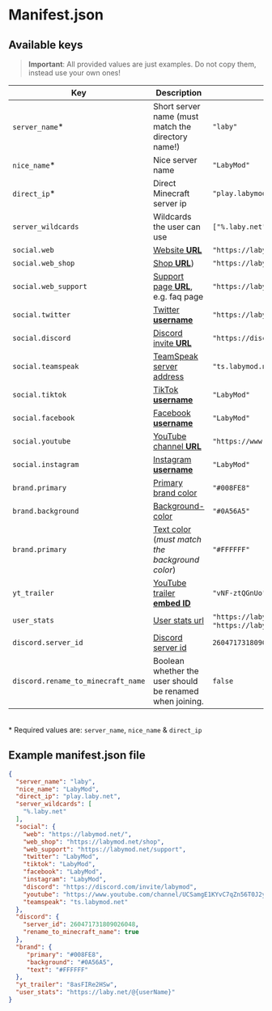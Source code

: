 # Manifest.json

## Available keys
> **Important**: All provided values are just examples. Do not copy them, instead use your own ones!

| Key         | Description            | Example value    |
|-------------|----------------------------|------------------|
| `server_name`* | Short server name (must match the directory name!) | `"laby"`           |
| `nice_name`*   | Nice server name           | `"LabyMod"`        |
| `direct_ip`*   | Direct Minecraft server ip | `"play.labymod.net"` |
| `server_wildcards`   | Wildcards the user can use | `["%.laby.net", "%.labymod.net"]` |
| `social.web`   | [Website **URL**](Usages.md#social) | `"https://labymod.net"` |
| `social.web_shop`   | [Shop **URL**](Usages.md#links)) | `"https://labymod.net/shop"` |
| `social.web_support`   | [Support page **URL**](Usages.md#links), e.g. faq page | `"https://labymod.net/support"` |
| `social.twitter`   | [Twitter **username**](Usages.md#social) | `"https://labymod.net/support"` |
| `social.discord`   | [Discord invite **URL**](Usages.md#social) | `"https://discord.gg/labymod"` |
| `social.teamspeak`   | [TeamSpeak server address](Usages.md#social) | `"ts.labymod.net"` |
| `social.tiktok`   | [TikTok **username**](Usages.md#social) | `"LabyMod"` |
| `social.facebook`   | [Facebook **username**](Usages.md#social) | `"LabyMod"` |
| `social.youtube`   | [YouTube channel **URL**](Usages.md#social) | `"https://www.youtube.com/channel/UCSamgE1KYvC7qZn56T0J2yg"` |
| `social.instagram`   | [Instagram **username**](Usages.md#social) | `"LabyMod"` |
| `brand.primary`   | [Primary brand color](Usages.md#colorize-your-page) | `"#008FE8"` |
| `brand.background`   | [Background-color](Usages.md#colorize-your-page) | `"#0A56A5"` |
| `brand.primary`   | [Text color](Usages.md#colorize-your-page) (*must match the background color*) | `"#FFFFFF"` |
| `yt_trailer`   | [YouTube trailer **embed ID**](Usages.md#server-trailer) | `"vNF-ztQGnUo"` |
| `user_stats`   | [User stats url](Usages.md#links) | `"https://laby.net/@{username}"` *or* `"https://laby.net/@{uuid}"` |
|  `discord.server_id`   | [Discord server id](Usages.md#one-click-discord-join-partner-only) | `260471731809026048` |
|  `discord.rename_to_minecraft_name`   | Boolean whether the user should be renamed when joining. | `false` |

<br>* Required values are: `server_name`, `nice_name` & `direct_ip`

## Example manifest.json file
```json
{
  "server_name": "laby",
  "nice_name": "LabyMod",
  "direct_ip": "play.laby.net",
  "server_wildcards": [
    "%.laby.net"
  ],
  "social": {
    "web": "https://labymod.net/",
    "web_shop": "https://labymod.net/shop",
    "web_support": "https://labymod.net/support",
    "twitter": "LabyMod",
    "tiktok": "LabyMod",
    "facebook": "LabyMod", 
    "instagram": "LabyMod",
    "discord": "https://discord.com/invite/labymod",
    "youtube": "https://www.youtube.com/channel/UCSamgE1KYvC7qZn56T0J2yg",
    "teamspeak": "ts.labymod.net"
  },
  "discord": {
    "server_id": 260471731809026048,
    "rename_to_minecraft_name": true
  },
  "brand": {
     "primary": "#008FE8",
     "background": "#0A56A5",
     "text": "#FFFFFF"
  },
  "yt_trailer": "8asFIRe2HSw",
  "user_stats": "https://laby.net/@{userName}"
}
```
